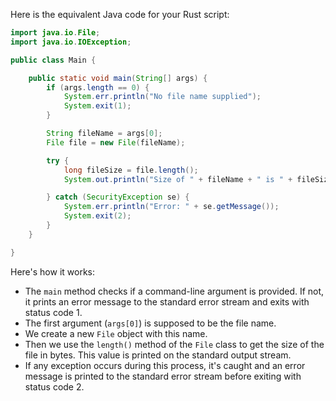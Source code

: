Here is the equivalent Java code for your Rust script:

```java
import java.io.File;
import java.io.IOException;

public class Main {

    public static void main(String[] args) {
        if (args.length == 0) {
            System.err.println("No file name supplied");
            System.exit(1);
        }

        String fileName = args[0];
        File file = new File(fileName);

        try {
            long fileSize = file.length();
            System.out.println("Size of " + fileName + " is " + fileSize + " bytes");

        } catch (SecurityException se) {
            System.err.println("Error: " + se.getMessage());
            System.exit(2);
        }
    }

}
```

Here's how it works:

- The `main` method checks if a command-line argument is provided. If not, it prints an error message to the standard error stream and exits with status code 1.
- The first argument (`args[0]`) is supposed to be the file name.
- We create a new `File` object with this name.
- Then we use the `length()` method of the `File` class to get the size of the file in bytes. This value is printed on the standard output stream.
- If any exception occurs during this process, it's caught and an error message is printed to the standard error stream before exiting with status code 2.
